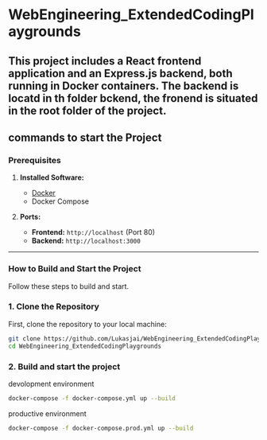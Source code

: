 # WebEngineering_ExtendedCodingPlaygrounds

This project includes a React frontend application and an Express.js backend, both running in Docker containers.
The backend is locatd in th folder bckend, the fronend is situated in the root folder of the project. 
---

## commands to start the Project


### Prerequisites

1. **Installed Software:**
    - [Docker](https://www.docker.com/get-started)
    - Docker Compose 

2. **Ports:**
    - **Frontend:** `http://localhost` (Port 80)
    - **Backend:** `http://localhost:3000`

---

### How to Build and Start the Project

Follow these steps to build and start.

### **1. Clone the Repository**
First, clone the repository to your local machine:
```bash
git clone https://github.com/Lukasjai/WebEngineering_ExtendedCodingPlaygrounds.git
cd WebEngineering_ExtendedCodingPlaygrounds
```

### **2. Build and start the project**
devolopment environment
```bash
docker-compose -f docker-compose.yml up --build
```
productive environment
```bash
docker-compose -f docker-compose.prod.yml up --build
```
